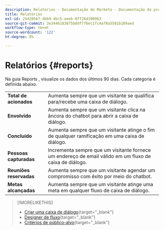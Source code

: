 ```yaml
---
description: Relatórios - Documentação do Marketo - Documentação do produto
title: Relatórios
exl-id: 25d20567-4bb9-4bc5-aeeb-0ff26d3909b3
source-git-commit: 3e3446183875b8df7f6ec1fc4a78a5581b109aed
workflow-type: tm+mt
source-wordcount: '122'
ht-degree: 8%

---
```


# Relatórios {#reports}

Na guia Reports , visualize os dados dos últimos 90 dias. Cada categoria é definida abaixo.

<table>
 <tr>
  <td><strong>Total de acionados</strong></td>
  <td>Aumenta sempre que um visitante se qualifica para/recebe uma caixa de diálogo.
</td>
 </tr>
 <tr>
  <td><strong>Envolvido</strong></td>
  <td>Aumenta sempre que um visitante clica na âncora do chatbot para abrir a caixa de diálogo.</td>
 </tr>
 <tr>
  <td><strong>Concluído</strong></td>
  <td>Aumenta sempre que um visitante atinge o fim de qualquer ramificação em uma caixa de diálogo.</td>
 </tr>
 <tr>
  <td><strong>Pessoas capturadas</strong></td>
  <td>Incrementa sempre que um visitante fornece um endereço de email válido em um fluxo de caixa de diálogo.</td>
 </tr>
 <tr>
  <td><strong>Reuniões reservadas</strong></td>
  <td>Aumenta sempre que um visitante agendar um compromisso com êxito por meio do chatbot.</td>
 </tr>
 <tr>
  <td><strong>Metas alcançadas</strong></td>
  <td>Aumenta sempre que um visitante atinge uma meta em qualquer fluxo de caixa de diálogo.</td>
 </tr>
</table>

>[!MORELIKETHIS]
>
>* [Criar uma caixa de diálogo](/help/marketo/product-docs/demand-generation/dynamic-chat/dialogues/create-a-dialogue.md){target=&quot;_blank&quot;}
>* [Designer de fluxo](/help/marketo/product-docs/demand-generation/dynamic-chat/dialogues/stream-designer.md){target=&quot;_blank&quot;}
>* [Critérios de público-alvo](/help/marketo/product-docs/demand-generation/dynamic-chat/dialogues/audience-criteria.md){target=&quot;_blank&quot;}


